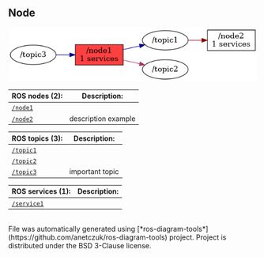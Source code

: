 <!--
File was automatically generated using 'ros-diagram-tools' project.
Project is distributed under the BSD 3-Clause license.
-->

## Node

[![/node1](n__node1.png "/node1")](n__node1.png)

| ROS nodes (2): | Description: |
| ----------------------------------- | ------------ |
| [`/node1`](n__node1.html) |  |
| [`/node2`](n__node2.html) | description example |

| ROS topics (3): | Description: |
| ----------------------------------- | ------------ |
| [`/topic1`](t__topic1.html) |  |
| [`/topic2`](t__topic2.html) |  |
| [`/topic3`](t__topic3.html) | important topic |

| ROS services (1): | Description: |
| ----------------------------------- | ------------ |
| [`/service1`](s__service1.html) |  |


</br>
File was automatically generated using [*ros-diagram-tools*](https://github.com/anetczuk/ros-diagram-tools) project.
Project is distributed under the BSD 3-Clause license.

